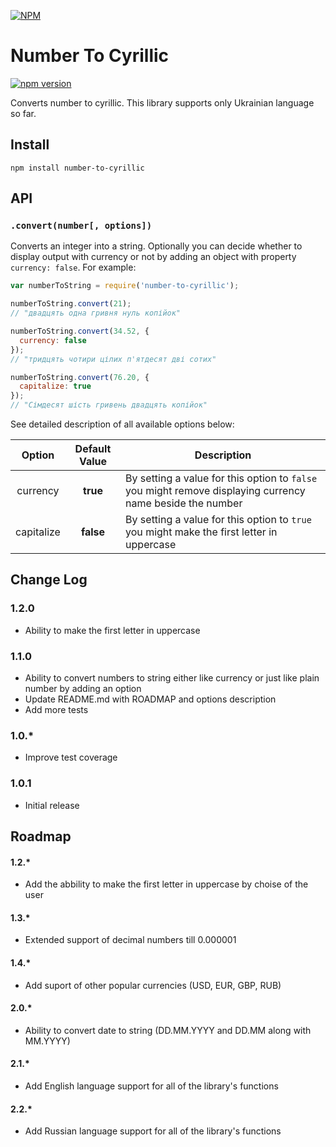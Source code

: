 [![NPM](https://nodei.co/npm/number-to-cyrillic.png)](https://www.npmjs.com/package/number-to-cyrillic)

# Number To Cyrillic

[![npm version](https://badge.fury.io/js/number-to-cyrillic.svg)](https://badge.fury.io/js/number-to-cyrillic)

Converts number to cyrillic.
This library supports only Ukrainian language so far.

## Install

`npm install number-to-cyrillic`

## API

### `.convert(number[, options])`

Converts an integer into a string. Optionally you can decide whether to display output with currency or not
by adding an object with property `currency: false`. For example:

```js
var numberToString = require('number-to-cyrillic');

numberToString.convert(21);
// "двадцять одна гривня нуль копійок"

numberToString.convert(34.52, {
  currency: false
});
// "тридцять чотири цілих п'ятдесят дві сотих"

numberToString.convert(76.20, {
  capitalize: true
});
// "Сімдесят шість гривень двадцять копійок"
```

See detailed description of all available options below:

| Option  | Default Value  | Description  |
|:-------:|:--------------:|--------------|
| currency| **true**       |By setting a value for this option to `false` you might remove displaying currency name beside the number
|capitalize| **false** | By setting a value for this option to `true` you might make the first letter in uppercase 

## Change Log

### 1.2.0

- Ability to make the first letter in uppercase

### 1.1.0

- Ability to convert numbers to string either like currency or just like plain number by adding an option
- Update README.md with ROADMAP and options description
- Add more tests

### 1.0.*

- Improve test coverage

### 1.0.1

- Initial release

## Roadmap

#### 1.2.*

- Add the abbility to make the first letter in uppercase by choise of the user

#### 1.3.*

- Extended support of decimal numbers till 0.000001

#### 1.4.*

- Add suport of other popular currencies (USD, EUR, GBP, RUB)

#### 2.0.*

- Ability to convert date to string (DD.MM.YYYY and DD.MM along with MM.YYYY)

#### 2.1.*

- Add English language support for all of the library's functions

#### 2.2.*

- Add Russian language support for all of the library's functions

